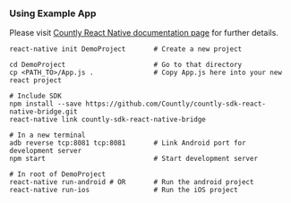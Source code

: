
### Using Example App 
Please visit [Countly React Native documentation page](https://resources.count.ly/docs/react-native-bridge-1) for further details.  
```
react-native init DemoProject       # Create a new project

cd DemoProject                      # Go to that directory
cp <PATH_TO>/App.js .               # Copy App.js here into your new react project

# Include SDK
npm install --save https://github.com/Countly/countly-sdk-react-native-bridge.git
react-native link countly-sdk-react-native-bridge 

# In a new terminal
adb reverse tcp:8081 tcp:8081       # Link Android port for development server
npm start                           # Start development server

# In root of DemoProject
react-native run-android # OR       # Run the android project
react-native run-ios                # Run the iOS project


```
